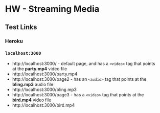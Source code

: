 # HW - Streaming Media

## Test Links

### Heroku

### `localhost:3000`

- http://localhost:3000/ - default page, and has a `<video>` tag that points at the **party.mp4** video file
- http://localhost:3000/party.mp4 
- http://localhost:3000/page2 - has an `<audio>` tag that points at the **bling.mp3** audio file
- http://localhost:3000/bling.mp3
- http://localhost:3000/page3 - has a `<video>` tag that points at the **bird.mp4** video file
- http://localhost:3000/bird.mp4
